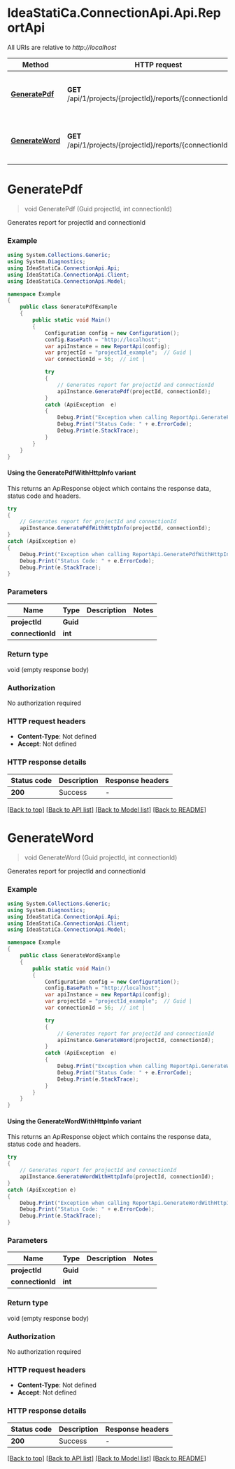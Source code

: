 # IdeaStatiCa.ConnectionApi.Api.ReportApi

All URIs are relative to *http://localhost*

| Method | HTTP request | Description |
|--------|--------------|-------------|
| [**GeneratePdf**](ReportApi.md#generatepdf) | **GET** /api/1/projects/{projectId}/reports/{connectionId}/pdf | Generates report for projectId and connectionId |
| [**GenerateWord**](ReportApi.md#generateword) | **GET** /api/1/projects/{projectId}/reports/{connectionId}/word | Generates report for projectId and connectionId |

<a id="generatepdf"></a>
# **GeneratePdf**
> void GeneratePdf (Guid projectId, int connectionId)

Generates report for projectId and connectionId

### Example
```csharp
using System.Collections.Generic;
using System.Diagnostics;
using IdeaStatiCa.ConnectionApi.Api;
using IdeaStatiCa.ConnectionApi.Client;
using IdeaStatiCa.ConnectionApi.Model;

namespace Example
{
    public class GeneratePdfExample
    {
        public static void Main()
        {
            Configuration config = new Configuration();
            config.BasePath = "http://localhost";
            var apiInstance = new ReportApi(config);
            var projectId = "projectId_example";  // Guid | 
            var connectionId = 56;  // int | 

            try
            {
                // Generates report for projectId and connectionId
                apiInstance.GeneratePdf(projectId, connectionId);
            }
            catch (ApiException  e)
            {
                Debug.Print("Exception when calling ReportApi.GeneratePdf: " + e.Message);
                Debug.Print("Status Code: " + e.ErrorCode);
                Debug.Print(e.StackTrace);
            }
        }
    }
}
```

#### Using the GeneratePdfWithHttpInfo variant
This returns an ApiResponse object which contains the response data, status code and headers.

```csharp
try
{
    // Generates report for projectId and connectionId
    apiInstance.GeneratePdfWithHttpInfo(projectId, connectionId);
}
catch (ApiException e)
{
    Debug.Print("Exception when calling ReportApi.GeneratePdfWithHttpInfo: " + e.Message);
    Debug.Print("Status Code: " + e.ErrorCode);
    Debug.Print(e.StackTrace);
}
```

### Parameters

| Name | Type | Description | Notes |
|------|------|-------------|-------|
| **projectId** | **Guid** |  |  |
| **connectionId** | **int** |  |  |

### Return type

void (empty response body)

### Authorization

No authorization required

### HTTP request headers

 - **Content-Type**: Not defined
 - **Accept**: Not defined


### HTTP response details
| Status code | Description | Response headers |
|-------------|-------------|------------------|
| **200** | Success |  -  |

[[Back to top]](#) [[Back to API list]](../README.md#documentation-for-api-endpoints) [[Back to Model list]](../README.md#documentation-for-models) [[Back to README]](../README.md)

<a id="generateword"></a>
# **GenerateWord**
> void GenerateWord (Guid projectId, int connectionId)

Generates report for projectId and connectionId

### Example
```csharp
using System.Collections.Generic;
using System.Diagnostics;
using IdeaStatiCa.ConnectionApi.Api;
using IdeaStatiCa.ConnectionApi.Client;
using IdeaStatiCa.ConnectionApi.Model;

namespace Example
{
    public class GenerateWordExample
    {
        public static void Main()
        {
            Configuration config = new Configuration();
            config.BasePath = "http://localhost";
            var apiInstance = new ReportApi(config);
            var projectId = "projectId_example";  // Guid | 
            var connectionId = 56;  // int | 

            try
            {
                // Generates report for projectId and connectionId
                apiInstance.GenerateWord(projectId, connectionId);
            }
            catch (ApiException  e)
            {
                Debug.Print("Exception when calling ReportApi.GenerateWord: " + e.Message);
                Debug.Print("Status Code: " + e.ErrorCode);
                Debug.Print(e.StackTrace);
            }
        }
    }
}
```

#### Using the GenerateWordWithHttpInfo variant
This returns an ApiResponse object which contains the response data, status code and headers.

```csharp
try
{
    // Generates report for projectId and connectionId
    apiInstance.GenerateWordWithHttpInfo(projectId, connectionId);
}
catch (ApiException e)
{
    Debug.Print("Exception when calling ReportApi.GenerateWordWithHttpInfo: " + e.Message);
    Debug.Print("Status Code: " + e.ErrorCode);
    Debug.Print(e.StackTrace);
}
```

### Parameters

| Name | Type | Description | Notes |
|------|------|-------------|-------|
| **projectId** | **Guid** |  |  |
| **connectionId** | **int** |  |  |

### Return type

void (empty response body)

### Authorization

No authorization required

### HTTP request headers

 - **Content-Type**: Not defined
 - **Accept**: Not defined


### HTTP response details
| Status code | Description | Response headers |
|-------------|-------------|------------------|
| **200** | Success |  -  |

[[Back to top]](#) [[Back to API list]](../README.md#documentation-for-api-endpoints) [[Back to Model list]](../README.md#documentation-for-models) [[Back to README]](../README.md)

